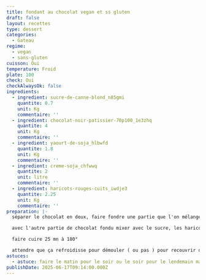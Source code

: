 ```yaml
---
title: fondant au chocolat vegan et ss gluten
draft: false
layout: recettes
type: dessert
categories:
  - Gateau
regime:
  - vegan
  - sans-gluten
cuisson: Oui
temperature: Froid
plate: 100
check: Oui
checkAlwaysOk: false
ingredients:
  - ingredient: sucre-de-canne-blond_n85gmi
    quantite: 0.7
    unit: Kg
    commentaire: ''
  - ingredient: chocolat-noir-patissier-70p100_1e3zhq
    quantite: 4
    unit: Kg
    commentaire: ''
  - ingredient: yaourt-de-soja_hlbwfd
    quantite: 1.8
    unit: Kg
    commentaire: ''
  - ingredient: creme-soja_chfwwq
    quantite: 2
    unit: litre
    commentaire: ''
  - ingredient: haricots-rouges-cuits_iwdje3
    quantite: 2.25
    unit: Kg
    commentaire: ''
preparation: |-
  séparer le chocolat en deux, faire fondre une partie que l'on mélange ensuite avec la crème, c'est une ganache

  avec l'autre partie de chocolat fondu mixer avec le sucre, les haricots et le yahourt

  faire cuire 25 mn à 180°

  attendre que ça refroidisse pour démouler ( ou pas ) pour recouvrir de ganache
astuces:
  - astuce: faire le matin pour le soir ou le soir pour le lendemain matin
publishDate: 2025-06-17T09:14:00.000Z
---
```

